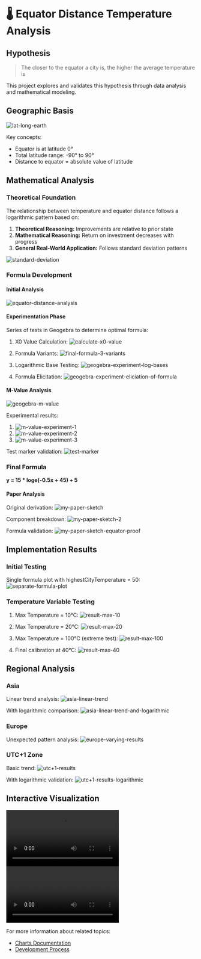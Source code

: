 # 🌡 Equator Distance Temperature Analysis

## Hypothesis
> The closer to the equator a city is, the higher the average temperature is

This project explores and validates this hypothesis through data analysis and mathematical modeling.

## Geographic Basis
![lat-long-earth](../docs/readme-pictures/equator/1.%20latitude-longitude-earth.gif)

Key concepts:
- Equator is at latitude 0°
- Total latitude range: -90° to 90°
- Distance to equator = absolute value of latitude

## Mathematical Analysis

### Theoretical Foundation
The relationship between temperature and equator distance follows a logarithmic pattern based on:

1. **Theoretical Reasoning:** Improvements are relative to prior state
2. **Mathematical Reasoning:** Return on investment decreases with progress
3. **General Real-World Application:** Follows standard deviation patterns

![standard-deviation](../docs/readme-pictures/architecture/bell-curve-standard-deviation.jpg)

### Formula Development

#### Initial Analysis
![equator-distance-analysis](../docs/readme-pictures/equator/equator-distance-solution-analysis.JPG)

#### Experimentation Phase
Series of tests in Geogebra to determine optimal formula:

1. X0 Value Calculation:
![calculate-x0-value](../docs/readme-pictures/equator-maths/calculate-x-0-value.PNG)

2. Formula Variants:
![final-formula-3-variants](../docs/readme-pictures/equator-maths/final-formula-3-variants.PNG)

3. Logarithmic Base Testing:
![geogebra-experiment-log-bases](../docs/readme-pictures/equator-maths/geogebra-experiment-with-log-bases.PNG)

4. Formula Elicitation:
![geogebra-experiment-eliciation-of-formula](../docs/readme-pictures/equator-maths/geogebra-experimentation-elicitation-of-formula.PNG)

#### M-Value Analysis
![geogebra-m-value](../docs/readme-pictures/equator-maths/geogebra-m-value.PNG)

Experimental results:
1. ![m-value-experiment-1](../docs/readme-pictures/equator-maths/m-value-experiment-1.PNG)
2. ![m-value-experiment-2](../docs/readme-pictures/equator-maths/m-value-experiment-2.PNG)
3. ![m-value-experiment-3](../docs/readme-pictures/equator-maths/m-value-experiment-3.PNG)

Test marker validation:
![test-marker](../docs/readme-pictures/equator-maths/test-marker.PNG)

### Final Formula
**y = 15 * loge(-0.5x + 45) + 5**

#### Paper Analysis
Original derivation:
![my-paper-sketch](../docs/readme-pictures/equator-maths/my-paper-sketch.PNG)

Component breakdown:
![my-paper-sketch-2](../docs/readme-pictures/equator-maths/my-paper-sketch-2.PNG)

Formula validation:
![my-paper-sketch-equator-proof](../docs/readme-pictures/equator-maths/my-paper-sketch-equation-proof.PNG)

## Implementation Results

### Initial Testing
Single formula plot with highestCityTemperature = 50:
![separate-formula-plot](../docs/readme-pictures/equator-maths/plot-my-formula-separately.PNG)

### Temperature Variable Testing
1. Max Temperature = 10°C:
![result-max-10](../docs/readme-pictures/equator-maths/result1-max-10.PNG)

2. Max Temperature = 20°C:
![result-max-20](../docs/readme-pictures/equator-maths/result1-max-20.PNG)

3. Max Temperature = 100°C (extreme test):
![result-max-100](../docs/readme-pictures/equator-maths/result1-max-100.PNG)

4. Final calibration at 40°C:
![result-max-40](../docs/readme-pictures/equator-maths/result1-max-40.PNG)

## Regional Analysis

### Asia
Linear trend analysis:
![asia-linear-trend](../docs/readme-pictures/equator-solution/asia-linear-trend.PNG)

With logarithmic comparison:
![asia-linear-trend-and-logarithmic](../docs/readme-pictures/equator-solution/asia-linear-trend-and-logarithmic.PNG)

### Europe
Unexpected pattern analysis:
![europe-varying-results](../docs/readme-pictures/equator-solution/europe-varying-results.PNG)

### UTC+1 Zone
Basic trend:
![utc+1-results](../docs/readme-pictures/equator-solution/utc+1-result1.png)

With logarithmic validation:
![utc+1-results-logarithmic](../docs/readme-pictures/equator-solution/utc+1-result1-logarithmic.png)

## Interactive Visualization
![plot-logaritgmic-chart-1](../docs/readme-videos/plot-logarithmic-eq-chart.mp4)
![interact-equator-chart-logarithmic](../docs/readme-videos/interact-equator-chart-logarithmic.mp4)

For more information about related topics:
- [Charts Documentation](./README-CHARTS.md)
- [Development Process](./README-DEVELOPMENT-PROCESS.md) 